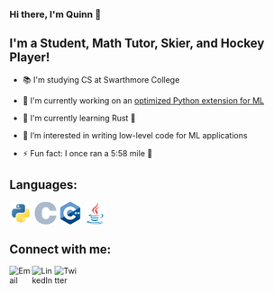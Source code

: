 ### Hi there, I'm Quinn 👋

## I'm a Student, Math Tutor, Skier, and Hockey Player!

- 📚 I'm studying CS at Swarthmore College

- 🔭 I'm currently working on an [optimized Python extension for ML][quantum_repo]

- 🌱 I'm currently learning Rust 🦀

- 🤔 I’m interested in writing low-level code for ML applications

- ⚡ Fun fact: I once ran a 5:58 mile 🏃

## Languages:
[<img alt="Python" width="40" src="https://raw.githubusercontent.com/devicons/devicon/0d6c64dbbf311879f7d563bfc3ccf559f9ed111c/icons/python/python-original.svg">][decision-tree_repo]
[<img alt="C" width="40" src="https://raw.githubusercontent.com/devicons/devicon/0d6c64dbbf311879f7d563bfc3ccf559f9ed111c/icons/c/c-original.svg">][quantum_repo]
<img alt="C++" width="40" src="https://raw.githubusercontent.com/devicons/devicon/0d6c64dbbf311879f7d563bfc3ccf559f9ed111c/icons/cplusplus/cplusplus-original.svg">
<img alt="Java" width="40" src="https://raw.githubusercontent.com/devicons/devicon/0d6c64dbbf311879f7d563bfc3ccf559f9ed111c/icons/java/java-original.svg">

## Connect with me:
[<img align="left" alt="Email" width="40px" src="https://cdn.jsdelivr.net/npm/simple-icons@3.4.1/icons/gmail.svg">][email]
[<img align="left" alt="LinkedIn" width="40px" src="https://cdn.jsdelivr.net/npm/simple-icons@v3/icons/linkedin.svg">][linkedin]
[<img align="left" alt="Twitter" width="40px" src="https://cdn.jsdelivr.net/npm/simple-icons@v3/icons/twitter.svg">][twitter]

[swarthmore]: https://www.swarthmore.edu
[quantum_repo]: https://github.com/QnnOkabayashi/Quantum
[decision-tree_repo]: https://github.com/QnnOkabayashi/ai_decision_tree
[email]: mailto:qokabay1@swarthmore.edu
[linkedin]: https://www.linkedin.com/in/quinn-okabayashi-453535179/
[twitter]: https://twitter.com/QnnOkabayashi
